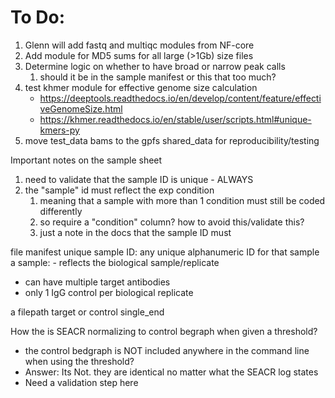

# To Do:
1) Glenn will add fastq and multiqc modules from NF-core
2) Add module for MD5 sums for all large (>1Gb) size files
3) Determine logic on whether to have broad or narrow peak calls
   1) should it be in the sample manifest or this that too much?
4) test khmer module for effective genome size calculation
   *  https://deeptools.readthedocs.io/en/develop/content/feature/effectiveGenomeSize.html
   *  https://khmer.readthedocs.io/en/stable/user/scripts.html#unique-kmers-py
5) move test_data bams to the gpfs shared_data for reproducibility/testing

Important notes on the sample sheet 
1) need to validate that the sample ID is unique  - ALWAYS
2) the "sample" id must reflect the exp condition 
   1) meaning that a sample with more than 1 condition must still be coded differently 
   2) so require a "condition" column? how to avoid this/validate this?
   3) just a note in the docs that the sample ID must 

file manifest
unique sample ID: any unique alphanumeric ID for that sample 
a sample: - reflects the biological sample/replicate 
   * can have multiple target antibodies
   * only 1 IgG control per biological replicate 

a filepath 
target or control
single_end

How the is SEACR normalizing to control begraph when given a threshold?
- the control bedgraph is NOT included anywhere in the command  line when using the threshold?
- Answer: Its Not. they are identical no matter what the SEACR log states 
- Need a validation step here 
